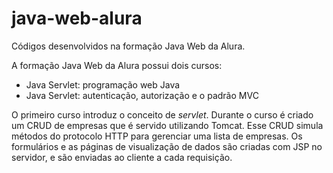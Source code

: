# java-web-alura
Códigos desenvolvidos na formação Java Web da Alura.

A formação Java Web da Alura possui dois cursos:
- Java Servlet: programação web Java
- Java Servlet: autenticação, autorização e o padrão MVC

O primeiro curso introduz o conceito de *servlet*.
Durante o curso é criado um CRUD de empresas que é servido utilizando Tomcat.
Esse CRUD simula métodos do protocolo HTTP para gerenciar uma lista de empresas.
Os formulários e as páginas de visualização de dados são criadas com JSP no servidor, e são enviadas ao cliente a cada requisição.

